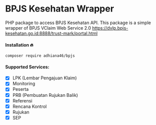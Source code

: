 # BPJS Kesehatan Wrapper
PHP package to access BPJS Kesehatan API.
This package is a simple wrapper of BPJS VClaim Web Service 2.0
https://dvlp.bpjs-kesehatan.go.id:8888/trust-mark/portal.html

#### Installation :fire:

`composer require adhiana46/bpjs`



#### Supported Services:

- [x] LPK (Lembar Pengajuan Klaim)
- [x] Monitoring
- [x] Peserta
- [x] PRB (Pembuatan Rujukan Balik)
- [x] Referensi
- [x] Rencana Kontrol
- [x] Rujukan
- [x] SEP